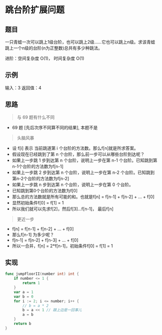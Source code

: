 # 跳台阶扩展问题

## 题目

一只青蛙一次可以跳上1级台阶，也可以跳上2级……它也可以跳上n级。求该青蛙跳上一个n级的台阶(n为正整数)总共有多少种跳法。

进阶：空间复杂度 O(1)， 时间复杂度 O(1)

## 示例

输入：3
返回值：4

## 思路

> 与 69 题有什么不同

* 69 题 [先后次序不同算不同的结果], 本题不是

> 头脑风暴

* 设 f[i] 表示 当前跳道第 i 个台阶的方法数。那么f[n]就是所求答案。
* 假设现在已经跳到了第 n 个台阶，那么前一步可以从哪些台阶到达呢？
* 如果上一步跳 1 步到达第 n 个台阶，说明上一步在第 n-1 个台阶。已知跳到第n-1个台阶的方法数为f[n-1]
* 如果上一步跳 2 步到达第 n 个台阶，说明上一步在第 n-2 个台阶。已知跳到第n-2个台阶的方法数为f[n-2]
* 如果上一步跳 n 步到达第 n 个台阶，说明上一步在第 0 个台阶。
* 已知跳到第0个台阶的方法数为f[0]
* 那么总的方法数就是所有可能的和。也就是f[n] = f[n-1] + f[n-2] + ... + f[0]
* 显然初始条件f[0] = f[1] = 1
* 所以我们就可以先求f[2]，然后f[3]...f[n-1]， 最后f[n]

> 更近一步

* f[n] = f[n-1] + f[n-2] + ... + f[0]
* 那么f[n-1] 为多少呢？
* f[n-1] = f[n-2] + f[n-3] + ... + f[0]
* 所以一合并，f[n] = 2*f[n-1]，初始条件f[0] = f[1] = 1

## 实现

```go
func jumpFloorII(number int) int {
	if number <= 1 {
		return 1
	}
	var a = 1
	var b = 0
	for i := 2; i <= number; i++ {
        // b = a * 2 
		b = a << 1 // 跟上边是一回事儿
		a = b
	}
	return b
}
```